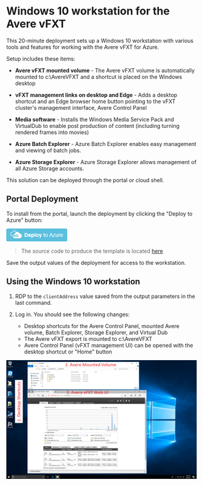 # Windows 10 workstation for the Avere vFXT 

This 20-minute deployment sets up a Windows 10 workstation with various tools and features for working with the Avere vFXT for Azure.

Setup includes these items: 

* **Avere vFXT mounted volume** - The Avere vFXT volume is automatically mounted to c:\AvereVFXT and a shortcut is placed on the Windows desktop

* **vFXT management links on desktop and Edge** - Adds a desktop shortcut and an Edge browser home button pointing to the vFXT cluster's management interface, Avere Control Panel

* **Media software** - Installs the Windows Media Service Pack and VirtualDub to enable post production of content (including turning rendered frames into movies)

* **Azure Batch Explorer** - Azure Batch Explorer enables easy management and viewing of batch jobs.

* **Azure Storage Explorer** - Azure Storage Explorer allows management of all Azure Storage accounts.

This solution can be deployed through the portal or cloud shell.

## Portal Deployment

To install from the portal, launch the deployment by clicking the "Deploy to Azure" button:

<a href="https://portal.azure.com/#create/Microsoft.Template/uri/https%3A%2F%2Favereimageswestus.blob.core.windows.net%2Fgithubcontent%2Fsrc%2Fwin10vfxtmounted%2Fwin10-azuredeploy.json" target="_blank">
<img src="https://raw.githubusercontent.com/Azure/azure-quickstart-templates/master/1-CONTRIBUTION-GUIDE/images/deploytoazure.png"/>
</a>

> The source code to produce the template is located [here](../src/win10vfxtmounted)

Save the output values of the deployment for access to the workstation.

## Using the Windows 10 workstation

1. RDP to the ``clientAddress`` value saved from the output parameters in the last command.

2. Log in. You should see the following changes:
   * Desktop shortcuts for the Avere Control Panel, mounted Avere volume, Batch Explorer, Storage Explorer, and Virtual Dub
   * The Avere vFXT export is mounted to c:\AvereVFXT
   * Avere Control Panel (vFXT management UI) can be opened with the desktop shortcut or "Home" button

<img src="images/win10.png" width="600">

